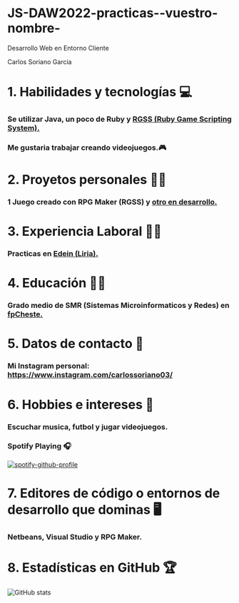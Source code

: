 # JS-DAW2022-practicas--vuestro-nombre-
Desarrollo Web en Entorno Cliente

Carlos Soriano Garcia

# 1. Habilidades y tecnologías :computer:
### Se utilizar Java, un poco de Ruby y [RGSS (Ruby Game Scripting System).](https://whackahack.com/wiki/RGSS)

### Me gustaria trabajar creando videojuegos.🎮
# 2. Proyetos personales 🦸‍♂️
### 1 Juego creado con RPG Maker (RGSS) y [otro en desarrollo.](https://pokemontemporaldelta.blogspot.com/2022/12/pokemontemporaldelta.html)
# 3. Experiencia Laboral 👷‍♂️
### Practicas en [Edein (Liria).](https://edein.com/)
# 4. Educación 👨‍🎓
### Grado medio de SMR (Sistemas Microinformaticos y Redes) en [fpCheste.](https://www.google.com/maps/place/CIPFP+de+Cheste/@39.4793746,-0.6482411,17z/data=!3m1!4b1!4m6!3m5!1s0xd60f9d5c0038da9:0xf2e7ca9b83723c99!8m2!3d39.4793746!4d-0.6460524!16s%2Fg%2F11g8g42z28)
# 5. Datos de contacto :iphone:
### Mi Instagram personal: https://www.instagram.com/carlossoriano03/
# 6. Hobbies e intereses :money_with_wings:
### Escuchar musica, futbol y jugar videojuegos.

### Spotify Playing 🎧

[![spotify-github-profile](https://spotify-github-profile.vercel.app/api/view?uid=ntl5qc18a2r2q6kynlf5i5yni&cover_image=true&theme=default&show_offline=false&background_color=000000&interchange=true&bar_color=0ed408&bar_color_cover=false)](https://spotify-github-profile.vercel.app/api/view?uid=ntl5qc18a2r2q6kynlf5i5yni&redirect=true)

# 7. Editores de código o entornos de desarrollo que dominas 🖥
### Netbeans, Visual Studio y RPG Maker.
# 8. Estadísticas en GitHub 🏆
![GitHub stats](https://github-readme-stats.vercel.app/api?username=Carlos7678&show_icons=true&hide_border=true)
